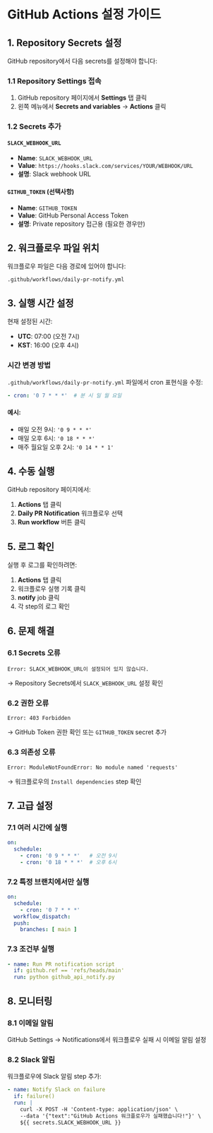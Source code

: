 # GitHub Actions 설정 가이드

## 1. Repository Secrets 설정

GitHub repository에서 다음 secrets를 설정해야 합니다:

### 1.1 Repository Settings 접속
1. GitHub repository 페이지에서 **Settings** 탭 클릭
2. 왼쪽 메뉴에서 **Secrets and variables** → **Actions** 클릭

### 1.2 Secrets 추가

#### `SLACK_WEBHOOK_URL`
- **Name**: `SLACK_WEBHOOK_URL`
- **Value**: `https://hooks.slack.com/services/YOUR/WEBHOOK/URL`
- **설명**: Slack webhook URL

#### `GITHUB_TOKEN` (선택사항)
- **Name**: `GITHUB_TOKEN`
- **Value**: GitHub Personal Access Token
- **설명**: Private repository 접근용 (필요한 경우만)

## 2. 워크플로우 파일 위치

워크플로우 파일은 다음 경로에 있어야 합니다:
```
.github/workflows/daily-pr-notify.yml
```

## 3. 실행 시간 설정

현재 설정된 시간:
- **UTC**: 07:00 (오전 7시)
- **KST**: 16:00 (오후 4시)

### 시간 변경 방법

`.github/workflows/daily-pr-notify.yml` 파일에서 cron 표현식을 수정:

```yaml
- cron: '0 7 * * *'  # 분 시 일 월 요일
```

#### 예시:
- 매일 오전 9시: `'0 9 * * *'`
- 매일 오후 6시: `'0 18 * * *'`
- 매주 월요일 오후 2시: `'0 14 * * 1'`

## 4. 수동 실행

GitHub repository 페이지에서:
1. **Actions** 탭 클릭
2. **Daily PR Notification** 워크플로우 선택
3. **Run workflow** 버튼 클릭

## 5. 로그 확인

실행 후 로그를 확인하려면:
1. **Actions** 탭 클릭
2. 워크플로우 실행 기록 클릭
3. **notify** job 클릭
4. 각 step의 로그 확인

## 6. 문제 해결

### 6.1 Secrets 오류
```
Error: SLACK_WEBHOOK_URL이 설정되어 있지 않습니다.
```
→ Repository Secrets에서 `SLACK_WEBHOOK_URL` 설정 확인

### 6.2 권한 오류
```
Error: 403 Forbidden
```
→ GitHub Token 권한 확인 또는 `GITHUB_TOKEN` secret 추가

### 6.3 의존성 오류
```
Error: ModuleNotFoundError: No module named 'requests'
```
→ 워크플로우의 `Install dependencies` step 확인

## 7. 고급 설정

### 7.1 여러 시간에 실행
```yaml
on:
  schedule:
    - cron: '0 9 * * *'   # 오전 9시
    - cron: '0 18 * * *'  # 오후 6시
```

### 7.2 특정 브랜치에서만 실행
```yaml
on:
  schedule:
    - cron: '0 7 * * *'
  workflow_dispatch:
  push:
    branches: [ main ]
```

### 7.3 조건부 실행
```yaml
- name: Run PR notification script
  if: github.ref == 'refs/heads/main'
  run: python github_api_notify.py
```

## 8. 모니터링

### 8.1 이메일 알림
GitHub Settings → Notifications에서 워크플로우 실패 시 이메일 알림 설정

### 8.2 Slack 알림
워크플로우에 Slack 알림 step 추가:

```yaml
- name: Notify Slack on failure
  if: failure()
  run: |
    curl -X POST -H 'Content-type: application/json' \
    --data '{"text":"GitHub Actions 워크플로우가 실패했습니다!"}' \
    ${{ secrets.SLACK_WEBHOOK_URL }}
``` 